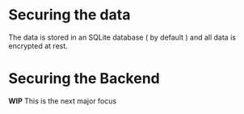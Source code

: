 # Securing the data

The data is stored in an SQLite database ( by default ) and all data is encrypted at rest.

# Securing the Backend

**WIP** This is the next major focus